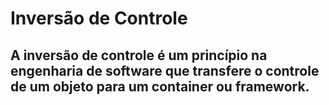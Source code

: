 # Inversão de Controle

## A inversão de controle é um princípio na engenharia de software que transfere o controle de um objeto para um container ou framework.